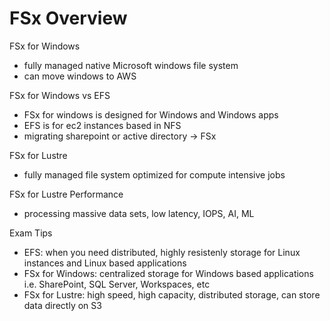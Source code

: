 # FSx Overview

FSx for Windows
- fully managed native Microsoft windows file system
- can move windows to AWS

FSx for Windows vs EFS
- FSx for windows  is designed for Windows and Windows apps
- EFS is for ec2 instances based in NFS
- migrating sharepoint or active directory -> FSx

FSx for Lustre
- fully managed file system optimized for compute intensive jobs

FSx for Lustre Performance
- processing massive data sets, low latency, IOPS, AI, ML

Exam Tips
- EFS: when you need distributed, highly resistenly storage for Linux instances and Linux based applications
- FSx for Windows: centralized storage for Windows based applications i.e. SharePoint, SQL Server, Workspaces, etc
- FSx for Lustre: high speed, high capacity, distributed storage, can store data directly on S3